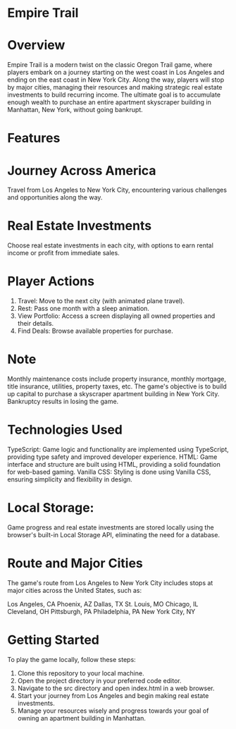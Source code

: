 # Empire Trail

# Overview

Empire Trail is a modern twist on the classic Oregon Trail game, where players embark on a journey starting on the west coast in Los Angeles and ending on the east coast in New York City. Along the way, players will stop by major cities, managing their resources and making strategic real estate investments to build recurring income. The ultimate goal is to accumulate enough wealth to purchase an entire apartment skyscraper building in Manhattan, New York, without going bankrupt.

# Features

# Journey Across America

Travel from Los Angeles to New York City, encountering various challenges and opportunities along the way.

# Real Estate Investments

Choose real estate investments in each city, with options to earn rental income or profit from immediate sales.

<!-- Resource Management
Manage resources such as money, food, and supplies to ensure the success of your journey. -->

# Player Actions

1. Travel: Move to the next city (with animated plane travel).
2. Rest: Pass one month with a sleep animation.
3. View Portfolio: Access a screen displaying all owned properties and their details.
4. Find Deals: Browse available properties for purchase.

# Note

Monthly maintenance costs include property insurance, monthly mortgage, title insurance, utilities, property taxes, etc.
The game's objective is to build up capital to purchase a skyscraper apartment building in New York City. Bankruptcy results in losing the game.

# Technologies Used

TypeScript: Game logic and functionality are implemented using TypeScript, providing type safety and improved developer experience.
HTML: Game interface and structure are built using HTML, providing a solid foundation for web-based gaming.
Vanilla CSS: Styling is done using Vanilla CSS, ensuring simplicity and flexibility in design.

# Local Storage:

Game progress and real estate investments are stored locally using the browser's built-in Local Storage API, eliminating the need for a database.

# Route and Major Cities

The game's route from Los Angeles to New York City includes stops at major cities across the United States, such as:

Los Angeles, CA
Phoenix, AZ
Dallas, TX
St. Louis, MO
Chicago, IL
Cleveland, OH
Pittsburgh, PA
Philadelphia, PA
New York City, NY

# Getting Started

To play the game locally, follow these steps:

1. Clone this repository to your local machine.
2. Open the project directory in your preferred code editor.
3. Navigate to the src directory and open index.html in a web browser.
4. Start your journey from Los Angeles and begin making real estate investments.
5. Manage your resources wisely and progress towards your goal of owning an apartment building in Manhattan.
